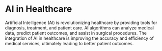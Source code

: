 # AI in Healthcare

Artificial Intelligence (AI) is revolutionizing healthcare by providing tools for diagnosis, treatment, and patient care. AI algorithms can analyze medical data, predict patient outcomes, and assist in surgical procedures. The integration of AI in healthcare is improving the accuracy and efficiency of medical services, ultimately leading to better patient outcomes.